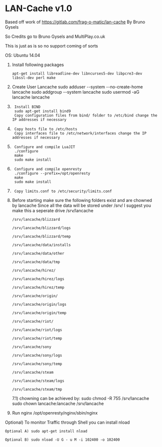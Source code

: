 LAN-Cache v1.0
==============
Based off work of https://gitlab.com/frag-o-matic/lan-cache
By Bruno Gysels

So Credits go to Bruno Gysels and MultiPlay.co.uk

This is just as is so no support coming of sorts

OS: Ubuntu 14.04

1) 	Install following packages

		apt-get install libreadline-dev libncurses5-dev libpcre3-dev libssl-dev perl make

2) 	Create User Lancache
		sudo adduser --system --no-create-home lancache
		sudo addgroup --system lancache
		sudo usermod -aG lancache lancache

3)      Install BIND
        sudo apt-get install bind9
        Copy configuration files from bind/ folder to /etc/bind change the IP addresses if necessary

4)      Copy hosts file to /etc/hosts
        Copy interfaces file to /etc/network/interfaces change the IP addresses if necessary

5)      Configure and compile LuaJIT
        ./configure
        make
        sudo make install

6)      Configure and compile openresty
        ./configure --prefix=/opt/openresty
        make
        sudo make install
        
6)      Copy limits.conf to /etc/security/limits.conf

7)	Before starting make sure the following folders exist and are chowned by lancache
	Since all the data will be stored under /srv/ I suggest you make this a seperate drive
		/srv/lancache
		
		/srv/lancache/blizzard
		
		/srv/lancache/blizzard/logs
		
		/srv/lancache/blizzard/temp
		
		/srv/lancache/data/installs
		
		/srv/lancache/data/other
		
		/srv/lancache/data/tmp
		
		/srv/lancache/hirez/
		
		/srv/lancache/hirez/logs
		
		/srv/lancache/hirez/temp
		
		/srv/lancache/origin/
		
		/srv/lancache/origin/logs
		
		/srv/lancache/origin/temp
		
		/srv/lancache/riot/
		
		/srv/lancache/riot/logs
		
		/srv/lancache/riot/temp
		
		/srv/lancache/sony
		
		/srv/lancache/sony/logs
		
		/srv/lancache/sony/temp
		
		/srv/lancache/steam
		
		/srv/lancache/steam/logs
		
		/srv/lancache/steam/tmp
		
		
	7.1)	chowning can be achieved by: 
			sudo chmod -R 755 /srv/lancache
			sudo chown lancache:lancache /srv/lancache

8)	Run nginx /opt/openresty/nginx/sbin/nginx


Optional)	To monitor Traffic through Shell you can install nload

	Optional A)	sudo apt-get install nload
	
	Optional B)	sudo nload -U G - u M -i 102400 -o 102400
